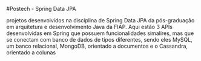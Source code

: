 #Postech - Spring Data JPA

projetos desenvolvidos na disciplina de Spring Data JPA da pós-graduação em arquitetura e desenvolvimento Java da FIAP. Aqui estão 3 APIs desenvolvidas em Spring que possuem funcionalidades simalires, mas que se conectam com banco de dados de tipos diferentes,
sendo eles MySQL, um banco relacional, MongoDB, orientado a documentos e o Cassandra, orientado a colunas
